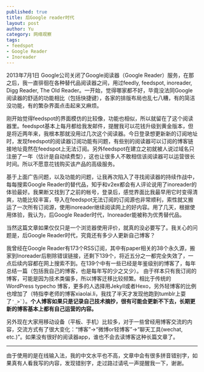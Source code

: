 ```yaml
---
published: true
title: 后Google reader时代
layout: post
author: Yu 
category: 网络观察
tags:
- feedspot
- Google Reader
- Inoreader
---
```


2013年7月1日 Google公司关闭了Google阅读器（Google Reader）服务，在那之后，我一直徘徊在各种替代品阅读器之间，用过feedly, feedspot, inoreader, Digg Reader, The Old Reader。一开始，觉得哪家都不好，毕竟没法同Google阅读器的舒适的功能相比（包括快捷键），各家的排版布局也乱七八糟，有的简洁没功能，有的繁杂界面点击起来又麻烦。

刚开始觉得feedspot的界面模仿的比较像，功能也相似，所以就留在了这个阅读器里。feedspot基本上每月都给我发邮件，提醒我可以花钱升级到黄金版本，但是将近两年来，我根本那就没用过几次这个阅读器。今日登录想更新新的订阅地址时，发现feedspot的阅读器订阅功能有问题，有些别的阅读器可以订阅的博客链接地址竟然在feedspot上无法订阅。另外feedspot在建立之初就被人说过域名只注册了一年（估计是自动续费型），这也让很多人不敢相信该阅读器可以运营很长时间。所以不愿意花钱购买该产品的高级服务。

基于上面广告问题，以及功能的问题，让我再次陷入了寻找阅读器的持续作战中，每每搜索Google Reader的替代品，知乎和v2ex都会有人评论说用了inoreader的体验最好。我果断又找到了之前的帐号，登录后，感觉界面比我最早用它时变得清爽，功能比较丰富，导入在feedspot无法订阅的订阅源也非常顺利，索性就又搬运了一次所有订阅源，使用inoreader继续阅读网上的好内容。用了几天，根据使用体验，我认为，后Google Reader时代，Inoreader能被称为优秀替代品。

当然这篇文章如果仅仅只是一个浏览器使用评价，就真的没必要写了。我关心的问题是，后Google Reader时代，究竟还有多少人更新自己博客？

我曾经在Google Reader有173个RSS订阅，其中有paper相关的38个永久源，搬家到Inoreader后剔除错误链接，还剩下139个，将近五分之一都完全失效了，一点后续内容都在网上搜索不到。在139个中有一些已经是年鉴级别的博客了，每年总结一篇（包括我自己的博客，也是每年写的少之又少）。 由于样本只有我订阅的博客，可能是因为技术类偏多，所以博客迁移比较频繁。相比于传统的WordPress typecho 博客，更多的人选择用Jekyll或者Hexo，另外轻博客的比例也增加了（特指李老师的博客xiaolai.li，我找了半天才发现他跑到tumblr上耍了<code>'_>`</code>）。**个人博客如果只是记录自己技术摘抄，很有可能会更新不下去，长期更新的博客基本上都有自己运营的内容。**

另外现在大家用移动设备（平板、手机）比较多，对于一些曾经用博客交流的内容，交流方式有了很大变化：<q>博客</q>-><q>微博or轻博客</q>-><q>聊天工具(wechat, etc.)</q>。如果没有很好的阅读器app，谁也不会去读博客这种长篇文章了。


---------------------
由于使用的是在线输入法，我的中文水平也不高，文章中会有很多拼音错别字，如果真有人看我写的内容，发现错别字，走过路过请吼一声提醒我一下，谢谢。


